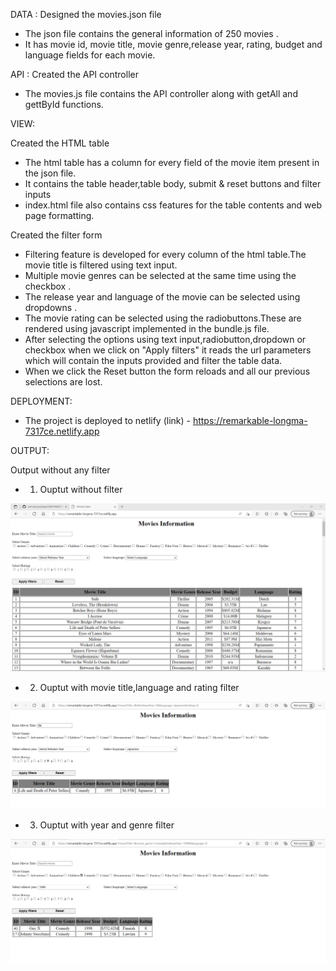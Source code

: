 DATA : Designed the movies.json file
- The json file contains the general information of 250 movies .
- It has movie id, movie title, movie genre,release year, rating, budget and language fields for each movie.

API : Created the API controller 
- The movies.js file contains the API controller along with getAll and gettById functions.

VIEW:

Created the HTML table 
- The html table  has a column for every field of the movie item present in the json file.
- It contains the table header,table body, submit & reset buttons and filter inputs
- index.html file also contains css features for the table contents and web page formatting.

Created the filter form
- Filtering feature is developed for every column of the html table.The movie title is filtered using text input.
- Multiple movie genres can be selected at the same  time using the checkbox .
- The release year and language of the movie can be selected using dropdowns .
- The movie rating can be selected using the radiobuttons.These are rendered using javascript implemented in the bundle.js file.
- After selecting the options using text input,radiobutton,dropdown or checkbox when we click on "Apply filters" it  reads the url parameters which will contain the inputs provided and filter the table data.
- When we click the Reset button the form reloads and all our previous selections are lost.

DEPLOYMENT:
- The project is deployed to netlify (link)  -  https://remarkable-longma-7317ce.netlify.app

OUTPUT:

Output without any filter

- 1. Ouptut without filter

![image info](./images/output_without_filter.png)

- 2. Ouptut with movie title,language and rating filter

![image info](./images/output_with_title_language_rating_filter.png)

- 3. Ouptut with year and genre filter

![image info](./images/output_with_year_and_genre_filter.png)



